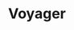 ---
title: "Voyager"
# date: 2019-07-06T15:27:17+06:00
# draft: false
# page title background image
bg_image: "images/backgrounds/page-title.jpg"
# meta description
# description : "Lorem ipsum dolor sit amet, consectetur adipisicing elit, sed do eiusmod tempor incididunt ut labore. dolore magna aliqua. Ut enim ad minim veniam, quis nostrud."
# course thumbnail
image: "images/logos/voyager.jpg"
# taxonomy
# category: "Photography"
# teacher
# teacher: "Duis Rio"
# duration
# duration : "06 Month"
# weekly
# weekly : "03 hours"
# course fee
# fee : "From: $699"
# apply url
# apply_url : "#"
# type
# type: "course"
---